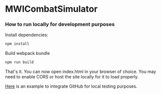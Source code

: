 # MWICombatSimulator

### How to run locally for development purposes

Install dependencies: 

```bash
npm install
```

Build webpack bundle

```bash
npm run build
```

That's it. You can now open index.html in your browser of choice. You may need to enable CORS or host the site locally for it to load properly. 

[Here](https://docs.github.com/en/pages/setting-up-a-github-pages-site-with-jekyll/creating-a-github-pages-site-with-jekyll) is an example to integrate GitHub for local testing purposes. 
